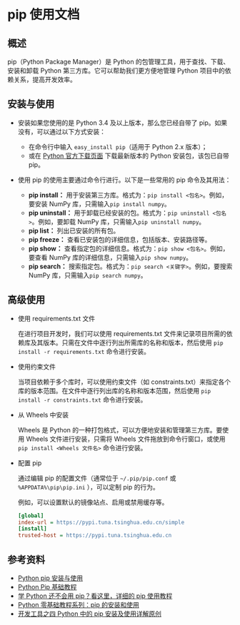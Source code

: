 # pip 使用文档

## 概述

pip（Python Package Manager）是 Python 的包管理工具，用于查找、下载、安装和卸载 Python 第三方库。它可以帮助我们更方便地管理 Python 项目中的依赖关系，提高开发效率。

## 安装与使用

- 安装如果您使用的是 Python 3.4 及以上版本，那么您已经自带了 pip。如果没有，可以通过以下方式安装：

    - 在命令行中输入 `easy_install pip`（适用于 Python 2.x 版本）；  
    - 或在 [Python 官方下载页面](https://www.python.org/downloads/) 下载最新版本的 Python 安装包，该包已自带 pip。

- 使用 pip 的使用主要通过命令行进行。以下是一些常用的 pip 命令及其用法：

    - **pip install：** 用于安装第三方库。格式为：`pip install <包名>`。例如，要安装 NumPy 库，只需输入`pip install numpy`。
    - **pip uninstall：** 用于卸载已经安装的包。格式为：`pip uninstall <包名>`。例如，要卸载 NumPy 库，只需输入`pip uninstall numpy`。
    - **pip list：** 列出已安装的所有包。
    - **pip freeze：** 查看已安装包的详细信息，包括版本、安装路径等。
    - **pip show：** 查看指定包的详细信息。格式为：`pip show <包名>`。例如，要查看 NumPy 库的详细信息，只需输入`pip show numpy`。
    - **pip search：** 搜索指定包。格式为：`pip search <关键字>`。例如，要搜索 NumPy 库，只需输入`pip search numpy`。

## 高级使用

- 使用 requirements.txt 文件

    在进行项目开发时，我们可以使用 requirements.txt 文件来记录项目所需的依赖库及其版本。只需在文件中逐行列出所需库的名称和版本，然后使用 `pip install -r requirements.txt` 命令进行安装。

- 使用约束文件

    当项目依赖于多个库时，可以使用约束文件（如 constraints.txt）来指定各个库的版本范围。在文件中逐行列出库的名称和版本范围，然后使用 `pip install -r constraints.txt` 命令进行安装。

- 从 Wheels 中安装

    Wheels 是 Python 的一种打包格式，可以方便地安装和管理第三方库。要使用 Wheels 文件进行安装，只需将 Wheels 文件拖放到命令行窗口，或使用 `pip install <Wheels 文件名>` 命令进行安装。

- 配置 pip

    通过编辑 pip 的配置文件（通常位于 `~/.pip/pip.conf` 或 `%APPDATA%\pip\pip.ini` ），可以定制 pip 的行为。

    例如，可以设置默认的镜像站点、启用或禁用缓存等。

    ```ini
    [global]
    index-url = https://pypi.tuna.tsinghua.edu.cn/simple
    [install]
    trusted-host = https://pypi.tuna.tsinghua.edu.cn
    ```

## 参考资料

- [Python pip 安装与使用](https://www.runoob.com/python/python-pip-install.html)
- [Python Pip 基础教程](https://www.liaoxuefeng.com/wiki/1016959663602400)
- [学 Python 还不会用 pip？看这里，详细的 pip 使用教程](https://juejin.cn/post/684490402793376525)
- [Python 零基础教程系列：pip 的安装和使用](https://www.zhihu.com/club/119972197629670784)
- [开发工具之四 Python 中的 pip 安装及使用详解原创](https://blog.csdn.net/qq_34126229/article/details/115173067)
